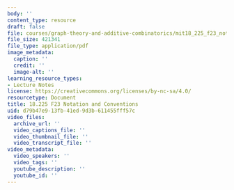 ```yaml
---
body: ''
content_type: resource
draft: false
file: courses/graph-theory-and-additive-combinatorics/mit18_225_f23_notation_conventions.pdf
file_size: 421341
file_type: application/pdf
image_metadata:
  caption: ''
  credit: ''
  image-alt: ''
learning_resource_types:
- Lecture Notes
license: https://creativecommons.org/licenses/by-nc-sa/4.0/
resourcetype: Document
title: 18.225 F23 Notation and Conventions
uid: d79b47e9-13fb-41ed-9d3b-611455fff57c
video_files:
  archive_url: ''
  video_captions_file: ''
  video_thumbnail_file: ''
  video_transcript_file: ''
video_metadata:
  video_speakers: ''
  video_tags: ''
  youtube_description: ''
  youtube_id: ''
---
```

